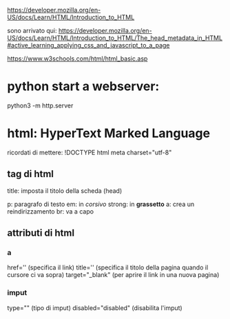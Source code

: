 https://developer.mozilla.org/en-US/docs/Learn/HTML/Introduction_to_HTML

sono arrivato qui:
https://developer.mozilla.org/en-US/docs/Learn/HTML/Introduction_to_HTML/The_head_metadata_in_HTML#active_learning_applying_css_and_javascript_to_a_page

https://www.w3schools.com/html/html_basic.asp

# python start a webserver:
python3 -m http.server

# html: HyperText Marked Language

ricordati di mettere:
    !DOCTYPE html
    meta charset="utf-8"

## tag di html
title: imposta il titolo della scheda (head)

p: paragrafo di testo
em: in _corsivo_
strong: in **grassetto**
a: crea un reindirizzamento
br: va a capo
<!-- questo è un commento -->

## attributi di html
### a
href='' (specifica il link)
title='' (specifica il titolo della pagina quando il cursore ci va sopra)
target="_blank" (per aprire il link in una nuova pagina)

### imput
type="" (tipo di imput)
disabled="disabled" (disabilita l'imput)